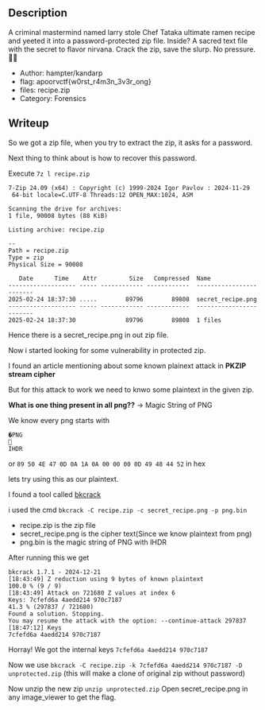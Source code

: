 ## Description
A criminal mastermind named larry stole Chef Tataka ultimate ramen recipe and yeeted it into a password-protected zip file. Inside? A sacred text file with the secret to flavor nirvana. Crack the zip, save the slurp. No pressure. 🍜💀

- Author: hampter/kandarp
- flag: apoorvctf{w0rst_r4m3n_3v3r_ong}
- files: recipe.zip
- Category: Forensics

## Writeup

So we got a zip file, when you try to extract the zip, it asks for a password.

Next thing to think about is how to recover this password.

Execute `7z l recipe.zip` 
```
7-Zip 24.09 (x64) : Copyright (c) 1999-2024 Igor Pavlov : 2024-11-29
 64-bit locale=C.UTF-8 Threads:12 OPEN_MAX:1024, ASM

Scanning the drive for archives:
1 file, 90008 bytes (88 KiB)

Listing archive: recipe.zip

--
Path = recipe.zip
Type = zip
Physical Size = 90008

   Date      Time    Attr         Size   Compressed  Name
------------------- ----- ------------ ------------  ------------------------
2025-02-24 18:37:30 .....        89796        89808  secret_recipe.png
------------------- ----- ------------ ------------  ------------------------
2025-02-24 18:37:30              89796        89808  1 files
```

Hence there is a secret_recipe.png in out zip file.

Now i started looking for some vulnerability in protected zip.

I found an article mentioning about some known plainext attack in **PKZIP stream cipher**

But for this attack to work we need to knwo some plaintext in the given zip.

**What is one thing present in all png??** -> Magic String of PNG

We know every png starts with 
```
�PNG

IHDR
```

or `89 50 4E 47 0D 0A 1A 0A 00 00 00 0D 49 48 44 52` in hex

lets try using this as our plaintext.

I found a tool called [bkcrack](https://github.com/kimci86/bkcrack)

i used the cmd `bkcrack -C recipe.zip -c secret_recipe.png -p png.bin`

- recipe.zip is the zip file
- secret_recipe.png is the cipher text(Since we know plaintext from png)
- png.bin is the magic string of PNG with IHDR

After running this we get
```
bkcrack 1.7.1 - 2024-12-21
[18:43:49] Z reduction using 9 bytes of known plaintext
100.0 % (9 / 9)
[18:43:49] Attack on 721680 Z values at index 6
Keys: 7cfefd6a 4aedd214 970c7187
41.3 % (297837 / 721680)
Found a solution. Stopping.
You may resume the attack with the option: --continue-attack 297837
[18:47:12] Keys
7cfefd6a 4aedd214 970c7187
```

Horray! We got the internal keys `7cfefd6a 4aedd214 970c7187`

Now we use `bkcrack -C recipe.zip -k 7cfefd6a 4aedd214 970c7187 -D unprotected.zip` (this will make a clone of original zip without password)

Now unzip the new zip `unzip unprotected.zip`
Open secret_recipe.png in any image_viewer to get the flag.
